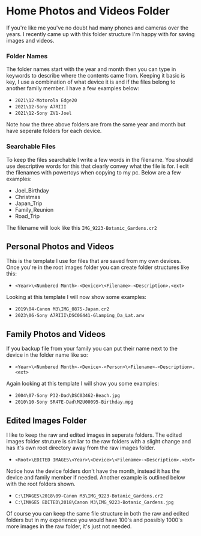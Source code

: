 # Home Photos and Videos Folder
If you're like me you've no doubt had many phones and cameras over the years. I recently came up with this folder structure I'm happy with for saving images and videos. 

### Folder Names
The folder names start with the year and month then you can type in keywords to describe where the contents came from. Keeping it basic is key, I use a combination of what device it is and if the files belong to another family member. I have a few examples below:

* `2021\12-Motorola Edge20`
* `2021\12-Sony A7RIII`
* `2021\12-Sony ZV1-Joel`

Note how the three above folders are from the same year and month but have seperate folders for each device.

### Searchable Files
To keep the files searchable I write a few words in the filename. You should use descriptive words for this that clearly convey what the file is for. I edit the filenames with powertoys when copying to my pc. Below are a few examples:

* Joel_Birthday
* Christmas
* Japan_Trip
* Family_Reunion
* Road_Trip

The filename will look like this `IMG_9223-Botanic_Gardens.cr2`

## Personal Photos and Videos
This is the template I use for files that are saved from my own devices. Once you're in the root images folder you can create folder structures like this:

* `<Year>\<Numbered Month>-<Device>\<Filename>-<Description>.<ext>`

Looking at this template I will now show some examples:

* `2019\04-Canon M3\IMG_0875-Japan.cr2`
* `2023\06-Sony A7RIII\DSC06441-Glamping_Da_Lat.arw`
## Family Photos and Videos
If you backup file from your family you can put their name next to the device in the folder name like so:

* `<Year>\<Numbered Month>-<Device>-<Person>\<Filename>-<Description>.<ext>`

Again looking at this template I will show you some examples:

* `2004\07-Sony P32-Dad\DSC03462-Beach.jpg`
* `2010\10-Sony SR47E-Dad\M2U00095-Birthday.mpg`
## Edited Images Folder
I like to keep the raw and edited images in seperate folders. The edited images folder struture is similar to the raw folders with a slight change and has it's own root directory away from the raw images folder.

* `<Root>\EDITED IMAGES\<Year>\<Device>\<Filename>-<Description>.<ext>`

Notice how the device folders don't have the month, instead it has the device and family member if needed. Another example is outlined below with the root folders shown.

* `C:\IMAGES\2018\09-Canon M3\IMG_9223-Botanic_Gardens.cr2`
* `C:\IMAGES EDITED\2018\Canon M3\IMG_9223-Botanic_Gardens.jpg`

Of course you can keep the same file structure in both the raw and edited folders but in my experience you would have 100's and possibly 1000's more images in the raw folder, it's just not needed.
